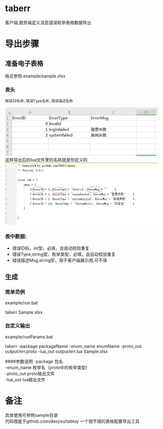 # taberr
客户端,服务端定义消息错误枚举表格数据导出

# 导出步骤

## 准备电子表格

格式参照:example/sample.xlsx

### 表头
	错误ID名称,错误Type名称,错误描述名称
![sheet](doc/sheet.png)<br>
	这样导出后的lua文件里的名称就是你定义的
![lua](doc/lua.png)

### 表中数据:
* 错误ID码，int型，必填，会自动校验重复
* 错误Type,string型，枚举类型，必填，会自动校验重复
* 错误描述Msg,string型，用于客户端展示用,可不填


## 生成

### 简单范例

example/run.bat

taberr Sample.xlsx

### 自定义输出
example/runParams.bat

taberr -package packageName -enum_name enumName -proto_out output/err.proto -lua_out output/err.lua Sample.xlsx

####参数说明
-package 包名<br>
-enum_name 枚举名（proto中的枚举类型)<br>
-proto_out proto输出文件<br>
-lua_out lua输出文件<br>

# 备注
具体使用可参照sample目录<br>
代码借鉴于github.com/davyxu/tabtoy 一个很不错的表格配置导出工具
